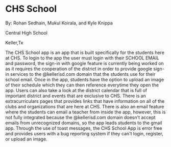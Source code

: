 # CHS School

By: Rohan Sedhain, Mukul Koirala, and Kyle Knippa

Central High School

Keller,Tx

The CHS School app is an app that is built specifically for the students here at CHS. To login to the app the user must login with their SCHOOL EMAIL and password, the sign-in with google feature is currently being worked on as it requires the cooperation of the district in order to provide google sign-in services to the @kellerisd.com domain that the students use for their school email. Once in the app, students have the option to upload an image of their schedule which they can then reference everytime they open the app. Users can also take a look at the district calendar that is full of important district and events that are exclusive to CHS. There is an extracurriculars pages that provides links that have information on all of the clubs and organizations that are here at CHS. There is also an email feature where the students can email a teacher from inside the app, however, this is not fully integrated because the @kellerisd.com domain doesn't accept emails from unrecognized domains, so the app leads students to the gmail app. Through the use of toast messages, the CHS School App is error free and provides users with a bug reporting system if they can't login, register, or upload an image. 


